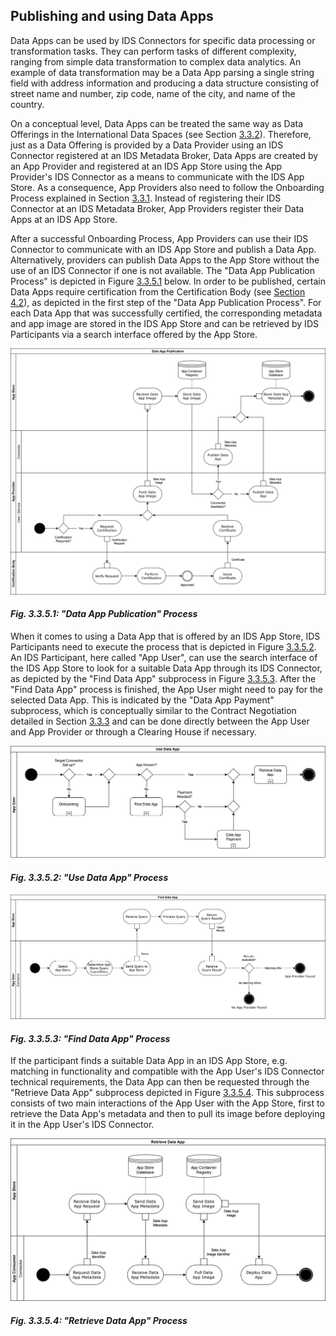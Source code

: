 ## Publishing and using Data Apps

Data Apps can be used by IDS Connectors for specific data processing or transformation tasks. They can perform tasks of different complexity, ranging from simple data transformation to complex data analytics. An example of data transformation may be a Data App parsing a single string field with address information and producing a data structure consisting of street name and number, zip code, name of the city, and name of the country.

On a conceptual level, Data Apps can be treated the same way as Data Offerings in the International Data Spaces (see Section [3.3.2](3_3_2_Data_Offering.md)). Therefore, just as a Data Offering is provided by a Data Provider using an IDS Connector registered at an IDS Metadata Broker, Data Apps are created by an App Provider and registered at an IDS App Store using the App Provider's IDS Connector as a means to communicate with the IDS App Store. As a consequence, App Providers also need to follow the Onboarding Process explained in Section [3.3.1](3_3_1_Onboarding.md). Instead of registering their IDS Connector at an IDS Metadata Broker, App Providers register their Data Apps at an IDS App Store.

After a successful Onboarding Process, App Providers can use their IDS Connector to communicate with an IDS App Store and publish a Data App. Alternatively, providers can publish Data Apps to the App Store without the use of an IDS Connector if one is not available. The "Data App Publication Process" is depicted in Figure [3.3.5.1](#PublishingDataApp) below. In order to be published, certain Data Apps require certification from the Certification Body (see [Section 4.2](../../4_Perspectives_of_the_Reference_Architecture_Model/4_2_Certification_Perspective)), as depicted in the first step of the "Data App Publication Process". For each Data App that was successfully certified, the corresponding metadata and app image are stored in the IDS App Store and can be retrieved by IDS Participants via a search interface offered by the App Store.

![PublishingDataApp](./media/data-app-publication-process.png)
#### _Fig. 3.3.5.1: "Data App Publication" Process_

When it comes to using a Data App that is offered by an IDS App Store, IDS Participants need to execute the process that is depicted in Figure [3.3.5.2](#UseDataApp). An IDS Participant, here called "App User", can use the search interface of the IDS App Store to look for a suitable Data App through its IDS Connector, as depicted by the "Find Data App" subprocess in Figure [3.3.5.3](#FindDataApp). After the "Find Data App" process is finished, the App User might need to pay for the selected Data App. This is indicated by the "Data App Payment" subprocess, which is conceptually similar to the Contract Negotiation detailed in Section [3.3.3](3_3_3_Contract_Negotiation.md) and can be done directly between the App User and App Provider or through a Clearing House if necessary.

![UseDataApp](./media/use-data-app-process.png)
#### _Fig. 3.3.5.2: "Use Data App" Process_

![FindDataApp](./media/find-data-app-process.png)
#### _Fig. 3.3.5.3: "Find Data App" Process_

If the participant finds a suitable Data App in an IDS App Store, e.g. matching in functionality and compatible with the App User's IDS Connector technical requirements, the Data App can then be requested through the "Retrieve Data App" subprocess depicted in Figure [3.3.5.4](#RetrieveDataApp). This subprocess consists of two main interactions of the App User with the App Store, first to retrieve the Data App's metadata and then to pull its image before deploying it in the App User's IDS Connector. 

![RetrieveDataApp](./media/retrieve-data-app-process.png)
#### _Fig. 3.3.5.4: "Retrieve Data App" Process_
